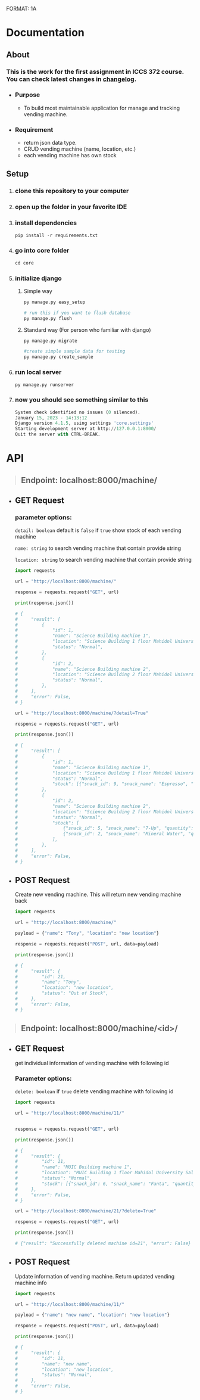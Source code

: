 FORMAT: 1A

# Documentation

## About

### This is the work for the first assignment in ICCS 372 course. You can check latest changes in [changelog](changelog.md).

* ### Purpose 

    * To build most maintainable application for manage and tracking vending machine.

* ### Requirement
    * return json data type.
    * CRUD vending machine (name, location, etc.)
    * each vending machine has own stock

## Setup
1. ### clone this repository to your computer
2. ### open up the folder in your favorite IDE
3. ### install dependencies

    ``` python
    pip install -r requirements.txt
    ```
4. ### go into core folder

    ```python
    cd core
    ```
5. ### initialize django
    1. Simple way

        ```python
        py manage.py easy_setup

        # run this if you want to flush database
        py manage.py flush

        ```
    2. Standard way (For person who familiar with django)

        ```python
        py manage.py migrate

        #create simple sample data for testing
        py manage.py create_sample

        ```
6. ### run local server
    ``` python
    py manage.py runserver
    ```

7. ### now you should see something similar to this
    ```python
    System check identified no issues (0 silenced).
    January 15, 2023 - 14:13:12
    Django version 4.1.5, using settings 'core.settings'
    Starting development server at http://127.0.0.1:8000/
    Quit the server with CTRL-BREAK.
    ```
# API

> ## Endpoint: localhost:8000/machine/

- ## **GET** Request

    ### parameter options:

    `detail: boolean` default is `false` if `true` show stock of each vending machine

    `name: string` to search vending machine that contain provide string

    `location: string` to search vending machine that contain provide string

    ```python
    import requests

    url = "http://localhost:8000/machine/"

    response = requests.request("GET", url)

    print(response.json())

    # {
    #     "result": [
    #         {
    #             "id": 1,
    #             "name": "Science Building machine 1",
    #             "location": "Science Building 1 floor Mahidol University Salaya",
    #             "status": "Normal",
    #         },
    #         {
    #             "id": 2,
    #             "name": "Science Building machine 2",
    #             "location": "Science Building 2 floor Mahidol University Salaya",
    #             "status": "Normal",
    #         },
    #     ],
    #     "error": False,
    # }

    url = "http://localhost:8000/machine/?detail=True"

    response = requests.request("GET", url)

    print(response.json())

    # {
    #     "result": [
    #         {
    #             "id": 1,
    #             "name": "Science Building machine 1",
    #             "location": "Science Building 1 floor Mahidol University Salaya",
    #             "status": "Normal",
    #             "stock": [{"snack_id": 9, "snack_name": "Espresso", "quantity": 20}],
    #         },
    #         {
    #             "id": 2,
    #             "name": "Science Building machine 2",
    #             "location": "Science Building 2 floor Mahidol University Salaya",
    #             "status": "Normal",
    #             "stock": [
    #                 {"snack_id": 5, "snack_name": "7-Up", "quantity": 5},
    #                 {"snack_id": 2, "snack_name": "Mineral Water", "quantity": 5},
    #             ],
    #         },
    #     ],
    #     "error": False,
    # }
    ```
* ## **POST** Request

    Create new vending machine. This 
will return new vending machine back
    ```python
    import requests

    url = "http://localhost:8000/machine/"

    payload = {"name": "Tony", "location": "new location"}

    response = requests.request("POST", url, data=payload)

    print(response.json())

    # {
    #     "result": {
    #         "id": 21,
    #         "name": "Tony",
    #         "location": "new location",
    #         "status": "Out of Stock",
    #     },
    #     "error": False,
    # }
    ```
> ## Endpoint: localhost:8000/machine/\<id>/

- ## **GET** Request

    get individual information of vending machine with following id

    ### Parameter options:

    `delete: boolean` if `true` delete vending machine with following id

    ```python
    import requests

    url = "http://localhost:8000/machine/11/"


    response = requests.request("GET", url)

    print(response.json())

    # {
    #     "result": {
    #         "id": 11,
    #         "name": "MUIC Building machine 1",
    #         "location": "MUIC Building 1 floor Mahidol University Salaya",
    #         "status": "Normal",
    #         "stock": [{"snack_id": 6, "snack_name": "Fanta", "quantity": 20}],
    #     },
    #     "error": False,
    # }

    url = "http://localhost:8000/machine/21/?delete=True"

    response = requests.request("GET", url)

    print(response.json())

    # {"result": "Successfully deleted machine id=21", "error": False}

    ```

- ## **POST** Request

    Update information of vending machine. Return updated vending machine info

    ```python
    import requests

    url = "http://localhost:8000/machine/11/"

    payload = {"name": "new name", "location": "new location"}

    response = requests.request("POST", url, data=payload)

    print(response.json())

    # {
    #     "result": {
    #         "id": 11,
    #         "name": "new name",
    #         "location": "new location",
    #         "status": "Normal",
    #     },
    #     "error": False,
    # }
    ```
